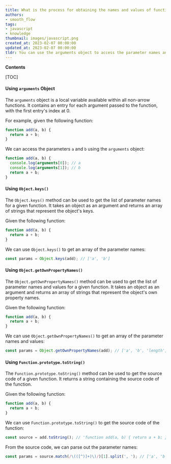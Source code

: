 ```yaml
---
title: What is the process for obtaining the names and values of function parameters dynamically?
authors:
- smooth_flow
tags:
- javascript
- knowledge
thumbnail: images/javascript.png
created_at: 2023-02-07 00:00:00
updated_at: 2023-02-07 00:00:00
tldr: You can use the arguments object to access the parameter names and values of a function dynamically in Javascript.
---
```


**Contents**

[TOC]

#### Using `arguments` Object

The `arguments` object is a local variable available within all non-arrow functions. It contains an entry for each argument passed to the function, with the first entry's index at 0.

For example, given the following function:

```js
function add(a, b) {
  return a + b;
}
```

We can access the parameters `a` and `b` using the `arguments` object:

```js
function add(a, b) {
  console.log(arguments[0]); // a
  console.log(arguments[1]); // b
  return a + b;
}
```

#### Using `Object.keys()`

The `Object.keys()` method can be used to get the list of parameter names for a given function. It takes an object as an argument and returns an array of strings that represent the object's keys.

Given the following function:

```js
function add(a, b) {
  return a + b;
}
```

We can use `Object.keys()` to get an array of the parameter names:

```js
const params = Object.keys(add); // ['a', 'b']
```

#### Using `Object.getOwnPropertyNames()`

The `Object.getOwnPropertyNames()` method can be used to get the list of parameter names and values for a given function. It takes an object as an argument and returns an array of strings that represent the object's own property names.

Given the following function:

```js
function add(a, b) {
  return a + b;
}
```

We can use `Object.getOwnPropertyNames()` to get an array of the parameter names and values:

```js
const params = Object.getOwnPropertyNames(add); // ['a', 'b', 'length', 'name', 'prototype']
```

#### Using `Function.prototype.toString()`

The `Function.prototype.toString()` method can be used to get the source code of a given function. It returns a string containing the source code of the function.

Given the following function:

```js
function add(a, b) {
  return a + b;
}
```

We can use `Function.prototype.toString()` to get the source code of the function:

```js
const source = add.toString(); // 'function add(a, b) { return a + b; }'
```

From the source code, we can parse out the parameter names:

```js
const params = source.match(/\(([^)]+)\)/)[1].split(', '); // ['a', 'b']
```
